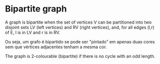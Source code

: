 # Bipartite graph

A graph is bipartite when the set of vertices V can be partitioned into two disjoint sets LV (left vertices) and RV (right vertices), and, for all edges (l,r) of E, l is in LV and r is in RV.

Ou seja, um grafo é bipartido se pode ser "pintado" em apenas duas cores sem que vértices adjacentes tenham a mesma cor.

The graph is 2-colourable (bipartite) if there is no cycle with an odd length.
